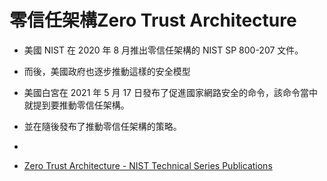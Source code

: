 # 零信任架構Zero Trust Architecture

- 美國 NIST 在 2020 年 8 月推出零信任架構的 NIST SP 800-207 文件。
- 而後，美國政府也逐步推動這樣的安全模型
- 美國白宮在 2021 年 5 月 17 日發布了促進國家網路安全的命令，該命令當中就提到要推動零信任架構。
- 並在隨後發布了推動零信任架構的策略。
- 

- [Zero Trust Architecture - NIST Technical Series Publications](https://nvlpubs.nist.gov/nistpubs/SpecialPublications/NIST.SP.800-207.pdf)
